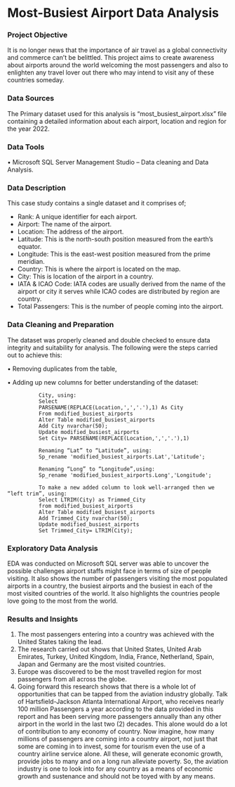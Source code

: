 # Most-Busiest Airport Data Analysis

### Project Objective

It is no longer news that the importance of air travel as a global connectivity and commerce can’t be belittled. This project aims to create awareness about airports around the world welcoming the most passengers and also to enlighten any travel lover out there who may intend to visit any of these countries someday.

### Data Sources

The Primary dataset used for this analysis is “most_busiest_airport.xlsx” file containing a detailed information about each airport, location and region for the year 2022.

### Data Tools

•	Microsoft SQL Server Management Studio – Data cleaning and Data Analysis.

### Data Description

This case study contains a single dataset and it comprises of;
* Rank: A unique identifier for each airport.
* Airport: The name of the airport.
* Location: The address of the airport.
* Latitude: This is the north-south position measured from the earth’s equator.
* Longitude: This is the east-west position measured from the prime meridian.
* Country: This is where the airport is located on the map.
* City: This is location of the airport in a country.
* IATA & ICAO Code: IATA codes are usually derived from the name of the airport or city it serves while ICAO codes are distributed by region are country. 
* Total Passengers: This is the number of people coming into the airport.



### Data Cleaning and Preparation

The dataset was properly cleaned and double checked to ensure data integrity and suitability for analysis. The following were the steps carried out to achieve this:

•	Removing duplicates from the table,

•	Adding up new columns for better understanding of the dataset:

              City, using:
              Select 
              PARSENAME(REPLACE(Location,',','.'),1) As City
              From modified_busiest_airports
              Alter Table modified_busiest_airports
              Add City nvarchar(50);
              Update modified_busiest_airports
              Set City= PARSENAME(REPLACE(Location,',','.'),1)

              Renaming “Lat” to “Latitude”, using:
              Sp_rename 'modified_busiest_airports.Lat','Latitude';
              
              Renaming “Long” to “Longitude”,using:
              Sp_rename 'modified_busiest_airports.Long','Longitude';
              
              To make a new added column to look well-arranged then we “left trim”, using:
              Select LTRIM(City) as Trimmed_City
              from modified_busiest_airports
              Alter Table modified_busiest_airports
              Add Trimmed_City nvarchar(50);
              Update modified_busiest_airports
              Set Trimmed_City= LTRIM(City);


### Exploratory Data Analysis

EDA was conducted on Microsoft SQL server was able to uncover the possible challenges airport staffs might face in terms of size of people visiting. It also shows the number of passengers visiting the most populated airports in a country, the busiest airports and the busiest in each of the most visited countries of the world. It also highlights the countries people love going to the most from the world.

### Results and Insights

1.	The most passengers entering into a country was achieved with the United States taking the lead.
2.	The research carried out shows that United States, United Arab Emirates, Turkey, United Kingdom, India, France, Netherland, Spain, Japan and Germany are the most visited countries.
3.	Europe was discovered to be the most travelled region for most passengers from all across the globe.
4.	Going forward this research shows that there is a whole lot of opportunities that can be tapped from the aviation industry globally. Talk of Hartsfield-Jackson Atlanta International Airport, who receives nearly 100 million Passengers a year according to the data provided in this report and has been serving more passengers annually than any other airport in the world in the last two (2) decades. This alone would do a lot of contribution to any economy of country. Now imagine, how many millions of passengers are coming into a country airport, not just that some are coming in to invest, some for tourism even the use of a country airline service alone. All these, will generate economic growth, provide jobs to many and on a long run alleviate poverty. So, the aviation industry is one to look into for any country as a means of economic growth and sustenance and should not be toyed with by any means.
